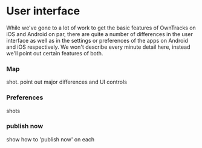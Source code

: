 # User interface

While we've gone to a lot of work to get the basic features of OwnTracks on iOS and Android on par, there are quite a number of differences in the user interface as well as in the settings or preferences of the apps on Android and iOS respectively. We won't describe every minute detail here, instead we'll point out certain features of both.

### Map
shot. point out major differences and UI controls
### Preferences
shots
### publish now
show how to 'publish now' on each
